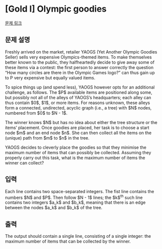 # [Gold I] Olympic goodies

[문제 링크](https://www.acmicpc.net/problem/31491) 

## 문제 설명

<p>Freshly arrived on the market, retailer YAOGS (Yet Another Olympic Goodies Seller) sells very expensive Olympics-themed items. To make themselves better known to the public, they halfheartedly decide to give away some of these items via a contest: the first person to answer correctly the question “How many circles are there in the Olympic Games logo?” can thus gain up to P very expensive but equally valued items.</p>

<p>To spice things up (and spend less), YAOGS however opts for an additional challenge, as follows. The $P$ available items are positioned along some, but possibly not all of the alleys of YAOGS’s headquarters; each alley can thus contain $0$, $1$, or more items. For reasons unknown, these alleys form a connected, undirected, acyclic graph (i.e., a tree) with $N$ nodes, numbered from $0$ to $N - 1$.</p>

<p>The winner knows $N$ but has no idea about either the tree structure or the items’ placement. Once goodies are placed, her task is to choose a start node $m$ and an end node $n$. She can then collect all the items on the (unique) path from $m$ to $n$ in the tree.</p>

<p>YAOGS decides to cleverly place the goodies so that they minimise the maximum number of items that can possibly be collected. Assuming they properly carry out this task, what is the maximum number of items the winner can collect?</p>

## 입력 

 <p>Each line contains two space-separated integers. The fist line contains the numbers $N$ and $P$. Then follow $N - 1$ lines; the $k$<sup>th</sup> such line contains two integers $a_k$ and $b_k$, meaning that there is an edge between the nodes $a_k$ and $b_k$ of the tree.</p>

## 출력 

 <p>The output should contain a single line, consisting of a single integer: the maximum number of items that can be collected by the winner.</p>


